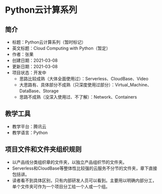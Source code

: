 # Python云计算系列 

## 简介

- 标题：Python云计算系列（暂时标记）
- 英文标题：Cloud Computing with Python（暂定）
- 作者：张果
- 创建日期：2021-03-08
- 更新日期：2021-03-08
- 项目状态：开发中
  - 思路比较成熟（大体全面使用过）：Serverless、CloudBase、Video
  - 大思路有、具体部分不成熟（只深度使用过部分）：Virtual_Machine、DataBase、Storage
  - 思路不成熟（没深入使用过、不了解）：Network、Containers

## 教学工具

- 教学平台：腾讯云
- 教学语言：Python


## 项目文件和文件夹组织规则

- 以产品线分类组织章的文件夹，以独立产品组织节的文件夹。
- Serverless和CloudBase等整体性比较强的云服务不分节的文件夹，章下直接包括讲。
- 读者看不到具体区别，只有内部研发人员可以看到。主要用以明确内部分工，单个文件夹可作为一个项目分工给一个人或一个组。